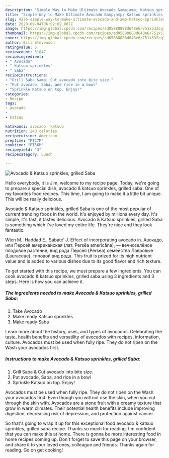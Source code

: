 ```yaml
---
description: "Simple Way to Make Ultimate Avocado &amp;amp; Katsuo sprinkles, grilled Saba"
title: "Simple Way to Make Ultimate Avocado &amp;amp; Katsuo sprinkles, grilled Saba"
slug: 4276-simple-way-to-make-ultimate-avocado-and-amp-katsuo-sprinkles-grilled-saba
date: 2020-09-04T06:02:02.807Z
image: https://img-global.cpcdn.com/recipes/ad05888888d648e6/751x532cq70/avocado-katsuo-sprinkles-grilled-saba-recipe-main-photo.jpg
thumbnail: https://img-global.cpcdn.com/recipes/ad05888888d648e6/751x532cq70/avocado-katsuo-sprinkles-grilled-saba-recipe-main-photo.jpg
cover: https://img-global.cpcdn.com/recipes/ad05888888d648e6/751x532cq70/avocado-katsuo-sprinkles-grilled-saba-recipe-main-photo.jpg
author: Bill Stevenson
ratingvalue: 5
reviewcount: 31047
recipeingredient:
- " Avocado"
- " Katsuo sprinkles"
- " Saba"
recipeinstructions:
- "Grill Saba &amp; Cut avocado into bite size."
- "Put avocado, Saba, and rice in a bowl"
- "Sprinkle Katsuo on top. Enjoy!"
categories:
- Recipe
tags:
- avocado
- 
- katsuo

katakunci: avocado  katsuo 
nutrition: 240 calories
recipecuisine: American
preptime: "PT27M"
cooktime: "PT56M"
recipeyield: "3"
recipecategory: Lunch

---
```



![Avocado &amp; Katsuo sprinkles, grilled Saba](https://img-global.cpcdn.com/recipes/ad05888888d648e6/751x532cq70/avocado-katsuo-sprinkles-grilled-saba-recipe-main-photo.jpg)

Hello everybody, it is Jim, welcome to my recipe page. Today, we're going to prepare a special dish, avocado &amp; katsuo sprinkles, grilled saba. One of my favorites food recipes. This time, I am going to make it a little bit unique. This will be really delicious.

Avocado &amp; Katsuo sprinkles, grilled Saba is one of the most popular of current trending foods in the world. It's enjoyed by millions every day. It's simple, it's fast, it tastes delicious. Avocado &amp; Katsuo sprinkles, grilled Saba is something which I've loved my entire life. They're nice and they look fantastic.

Wien M., Haddad E., Sabate′ J. Effect of incorporating avocado in. Авока́до, или Персе́я америка́нская (лат. Persēa americāna), — вечнозелёное плодовое растение; вид рода Персея (Persea) семейства Лавровые (Lauraceae), типовой вид рода. This fruit is prized for its high nutrient value and is added to various dishes due to its good flavor and rich texture.


To get started with this recipe, we must prepare a few ingredients. You can cook avocado &amp; katsuo sprinkles, grilled saba using 3 ingredients and 3 steps. Here is how you can achieve it.

<!--inarticleads1-->

##### The ingredients needed to make Avocado &amp; Katsuo sprinkles, grilled Saba:

1. Take  Avocado
1. Make ready  Katsuo sprinkles
1. Make ready  Saba


Learn more about the history, uses, and types of avocados. Celebrating the taste, health benefits and versatility of avocados with recipes, information, culture. Avocados must be used when fully ripe. They do not ripen on the Wash your avocados first. 

<!--inarticleads2-->

##### Instructions to make Avocado &amp; Katsuo sprinkles, grilled Saba:

1. Grill Saba &amp; Cut avocado into bite size.
1. Put avocado, Saba, and rice in a bowl
1. Sprinkle Katsuo on top. Enjoy!


Avocados must be used when fully ripe. They do not ripen on the Wash your avocados first. Even though you will not use the skin, when you cut through the skin with. Avocados are a stone fruit with a creamy texture that grow in warm climates. Their potential health benefits include improving digestion, decreasing risk of depression, and protection against cancer. 

So that's going to wrap it up for this exceptional food avocado &amp; katsuo sprinkles, grilled saba recipe. Thanks so much for reading. I'm confident that you can make this at home. There is gonna be more interesting food in home recipes coming up. Don't forget to save this page on your browser, and share it to your loved ones, colleague and friends. Thanks again for reading. Go on get cooking!
